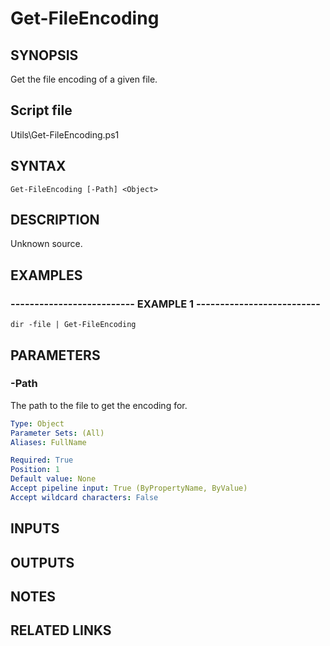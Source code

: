 # Get-FileEncoding

## SYNOPSIS
Get the file encoding of a given file.

## Script file
Utils\Get-FileEncoding.ps1

## SYNTAX

```
Get-FileEncoding [-Path] <Object>
```

## DESCRIPTION
Unknown source.

## EXAMPLES

### -------------------------- EXAMPLE 1 --------------------------
```
dir -file | Get-FileEncoding
```
## PARAMETERS

### -Path
The path to the file to get the encoding for.

```yaml
Type: Object
Parameter Sets: (All)
Aliases: FullName

Required: True
Position: 1
Default value: None
Accept pipeline input: True (ByPropertyName, ByValue)
Accept wildcard characters: False
```

## INPUTS

## OUTPUTS

## NOTES

## RELATED LINKS


